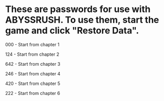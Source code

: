 # These are passwords for use with ABYSSRUSH. To use them, start the game and click "Restore Data".

000 - Start from chapter 1

124 - Start from chapter 2

642 - Start from chapter 3

246 - Start from chapter 4

420 - Start from chapter 5

222 - Start from chapter 6

